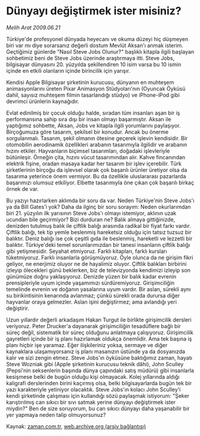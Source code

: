 # Dünyayı değiştirmek ister misiniz?

*Melih Arat 2009.06.21*

<tr><td class="metin" colspan="2" style="padding-top: 20px; padding-left: 5px; padding-right: 10px;">Türkiye'de profesyonel dünyada heyecanı ve okuma düzeyi hiç düşmeyen biri var mı diye sorarsanız değerli dostum Mevlüt Aksan'ı anmak isterim. Geçtiğimiz günlerde "Nasıl Steve Jobs Olunur?" başlıklı kitapla ilgili başlayan sohbetimiz beni de Steve Jobs üzerinde araştırmaya itti. Steve Jobs, bilgisayar dünyasını 20. yüzyılda şekillendiren 10 isim varsa bu 10 ismin içinde en etkili olanların içinde birincilik için yarışır.</td></tr><tr><td class="metin" colspan="2" style="padding-top: 20px; padding-left: 5px; padding-right: 10px;"><p>Kendisi Apple Bilgisayar şirketinin kurucusu, dünyanın en muhteşem animasyonlarını üreten Pixar Animasyon Stüdyoları'nın (Oyuncak Öyküsü dahil, sayısız muhteşem filmin tasarlandığı stüdyo) ve iPhone-iPod gibi devrimci ürünlerin kaynağıdır.
<p>Evlat edinilmiş bir çocuk olduğu halde, sıradan tüm insanları aşan bir iş performansına sahip sıra dışı bir insan olmayı başarmıştır. Aksan ile yaptığımız sohbette, Aksan, Jobs ve kitapla ilgili yorumlarını paylaşıyor. Birçoğumuza göre tasarım, şekilsel bir konudur. Ancak bu önerme sorgulanmalı. Tasarım, şekil olmanın ötesine geçerek işlevin kendisidir. Bir otomobilin aerodinamik özellikleri arabanın tasarımıyla ilgilidir ve arabanın hızını etkiler. Hayvanların biçimsel tasarımları, doğadaki işlevleriyle bütünleşir. Örneğin çita, hızını vücut tasarımından alır. Kahve fincanından elektrik fişine, oradan masaya kadar her tasarım bir işlev içerebilir. Türk şirketlerinin birçoğu da işlevsel olarak çok başarılı ürünler üretiyor olsa da tasarıma yeterince önem vermiyor. Bu da özellikle uluslararası pazarlarda başarımızı olumsuz etkiliyor. Elbette tasarımıyla öne çıkan çok başarılı birkaç örnek de var.
<p>Bu yazıyı hazırlarken aklımda bir soru da var. Neden Türkiye'nin Steve Jobs'ı ya da Bill Gates'i yok? Daha da ilginç bir soru sorayım: Neden okurlarımdan biri 21. yüzyılın ilk yarısının Steve Jobs'ı olmayı istemiyor, aklının uzak ucundan bile geçirmiyor? Bizi durduran ne? Balık almaya gittiğinizde, denizden tutulmuş balık ile çiftlik balığı arasında radikal bir fiyat farkı vardır. Çiftlik balığı, tek tip yemle beslenmiş hareketsiz olduğu için tatsız tuzsuz bir balıktır. Deniz balığı ise çok çeşitli gıda ile beslenmiş, hareketli ve lezzetli bir balıktır. Türkiye'deki temel sorunlarımızdan bir tanesi insanların çiftlik balığı gibi yetişmesidir. Seyahat etmiyoruz. Farklı kitapları, farklı kursları tüketmiyoruz. Farklı insanlarla görüşmüyoruz. Öyle olunca da ne girişim fikri geliyor, ne enerjimiz oluyor ne de hayalimiz oluyor. Çiftlik balıkları birbirini izleyip ölecekleri günü beklerken, biz de televizyonda kendimizi izleyip son günümüze doğru yaklaşıyoruz. Denizde yüzen bir balık kadar evrenin prensipleriyle uyum içinde yaşamımızı sürdüremiyoruz. Girişimciliğin temelinde evrenin ve doğanın yasalarına uyum vardır. Bir aslan, sürekli aynı su birikintisinin kenarında avlanmaz; çünkü sürekli orada durursa diğer hayvanlar oraya gelmezler. Aslan işini değiştirmez; ama avlandığı yeri değiştirir.
<p>Uzun yıllardır değerli arkadaşım Hakan Turgut ile birlikte girişimcilik dersleri veriyoruz. Peter Drucker'a dayanarak girişimciliğin tesadüflere bağlı bir süreç değil, sistematik bir süreç olduğunu anlatmaya çalışıyoruz. Girişimcilik gayretleri içinde bir iş planı hazırlamak oldukça önemlidir. Ama tek başına iş planı hiçbir işe yaramaz. Eğer ilişkileriniz yoksa, sermaye ve diğer kaynaklara ulaşamıyorsanız iş planı masanızın üstünde ya da dosyanızda kalır ve sizi zengin etmez. Steve Jobs'ın öyküsüne baktığımız zaman, hayatı Steve Wozniak gibi (Apple şirketinin kurucusu teknik dâhi), John Sculley (Pepsi'nin seksenlerin başında dünya çapındaki satış müdürü) gibi insanlarla kesişmese belki de bugün olduğu kişi olmayacak. Kolej yıllarında aldığı kaligrafi derslerinden birini kaçırmış olsa, belki bilgisayarlarda bugün tek bir yazı karakteriyle yetiniyor olacaktık. Steve Jobs'ın kolacı John Sculley'i kendi şirketinde çalışması için kullandığı sözü paylaşmak istiyorum: "Şeker karıştırılmış can sıkıcı bir sıvı satmak yerine dünyayı değiştirmek ister miydin?" Ben de size soruyorum, bu can sıkıcı dünyayı daha yaşanabilir bir yer yapmaya neden talip olmuyorsunuz?<br/></p></p></p></p></td></tr>

Kaynak: [zaman.com.tr](http://zaman.com.tr/yazar.do?yazino=861281), [web.archive.org (arşiv bağlantısı)](http://web.archive.org/web/20090917225659/http://www.zaman.com.tr:80/yazar.do?yazino=861281)
